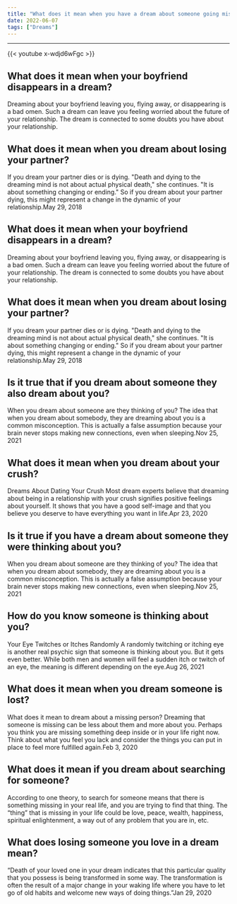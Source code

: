 ```yaml
---
title: "What does it mean when you have a dream about someone going missing?"
date: 2022-06-07
tags: ["Dreams"]
---
```


---
{{< youtube x-wdjd6wFgc >}}
## What does it mean when your boyfriend disappears in a dream?
Dreaming about your boyfriend leaving you, flying away, or disappearing is a bad omen. Such a dream can leave you feeling worried about the future of your relationship. The dream is connected to some doubts you have about your relationship.

## What does it mean when you dream about losing your partner?
If you dream your partner dies or is dying. "Death and dying to the dreaming mind is not about actual physical death," she continues. "It is about something changing or ending." So if you dream about your partner dying, this might represent a change in the dynamic of your relationship.May 29, 2018

## What does it mean when your boyfriend disappears in a dream?
Dreaming about your boyfriend leaving you, flying away, or disappearing is a bad omen. Such a dream can leave you feeling worried about the future of your relationship. The dream is connected to some doubts you have about your relationship.

## What does it mean when you dream about losing your partner?
If you dream your partner dies or is dying. "Death and dying to the dreaming mind is not about actual physical death," she continues. "It is about something changing or ending." So if you dream about your partner dying, this might represent a change in the dynamic of your relationship.May 29, 2018

## Is it true that if you dream about someone they also dream about you?
When you dream about someone are they thinking of you? The idea that when you dream about somebody, they are dreaming about you is a common misconception. This is actually a false assumption because your brain never stops making new connections, even when sleeping.Nov 25, 2021

## What does it mean when you dream about your crush?
Dreams About Dating Your Crush Most dream experts believe that dreaming about being in a relationship with your crush signifies positive feelings about yourself. It shows that you have a good self-image and that you believe you deserve to have everything you want in life.Apr 23, 2020

## Is it true if you have a dream about someone they were thinking about you?
When you dream about someone are they thinking of you? The idea that when you dream about somebody, they are dreaming about you is a common misconception. This is actually a false assumption because your brain never stops making new connections, even when sleeping.Nov 25, 2021

## How do you know someone is thinking about you?
Your Eye Twitches or Itches Randomly A randomly twitching or itching eye is another real psychic sign that someone is thinking about you. But it gets even better. While both men and women will feel a sudden itch or twitch of an eye, the meaning is different depending on the eye.Aug 26, 2021

## What does it mean when you dream someone is lost?
What does it mean to dream about a missing person? Dreaming that someone is missing can be less about them and more about you. Perhaps you think you are missing something deep inside or in your life right now. Think about what you feel you lack and consider the things you can put in place to feel more fulfilled again.Feb 3, 2020

## What does it mean if you dream about searching for someone?
According to one theory, to search for someone means that there is something missing in your real life, and you are trying to find that thing. The “thing” that is missing in your life could be love, peace, wealth, happiness, spiritual enlightenment, a way out of any problem that you are in, etc.

## What does losing someone you love in a dream mean?
“Death of your loved one in your dream indicates that this particular quality that you possess is being transformed in some way. The transformation is often the result of a major change in your waking life where you have to let go of old habits and welcome new ways of doing things.”Jan 29, 2020

